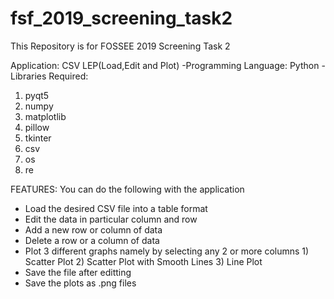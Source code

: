 # fsf_2019_screening_task2
  This Repository is for FOSSEE 2019 Screening Task 2 
  
  Application: CSV LEP(Load,Edit and Plot)
 -Programming Language: Python
 -Libraries Required: 
  1) pyqt5
  2) numpy
  3) matplotlib
  4) pillow
  5) tkinter
  6) csv
  7) os
  8) re

  FEATURES:
  You can do the following with the application
  - Load the desired CSV file into a table format
  - Edit the data in particular column and row
  - Add a new row or column of data
  - Delete a row or a column of data
  - Plot 3 different graphs namely by selecting any 2 or more columns 
 		1) Scatter Plot
 		2) Scatter Plot with Smooth Lines
 		3) Line Plot
  - Save the file after editting
  - Save the plots as .png files
  


